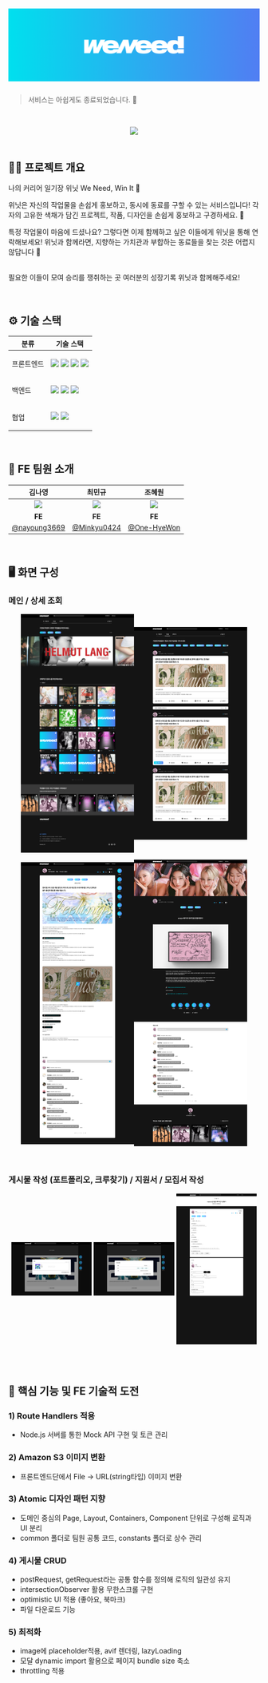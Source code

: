<div align="center">
  <h1><img src="public/readme/banner.png"/></h1> 
</div>

> 서비스는 아쉽게도 종료되었습니다. 🥹

<br/>

<p align=center>

<div align=center>
    <a href="https://hits.seeyoufarm.com"><img src="https://hits.seeyoufarm.com/api/count/incr/badge.svg?url=https%3A%2F%2Fgithub.com%2FLeets-Official%2FWeNeed-FE&count_bg=%23333333&title_bg=%23FC4F59&icon=&icon_color=%23FC4F59&title=hits&edge_flat=false)](https://hits.seeyoufarm.com"/></a>
</div>

<br />

## ✍🏻 프로젝트 개요

나의 커리어 일기장 위닛
We Need, Win It 🎯
<br />

위닛은 자신의 작업물을 손쉽게 홍보하고, 동시에 동료를 구할 수 있는 서비스입니다!
각자의 고유한 색채가 담긴 프로젝트, 작품, 디자인을 손쉽게 홍보하고 구경하세요. 🙌
<br />

특정 작업물이 마음에 드셨나요?
그렇다면 이제 함께하고 싶은 이들에게 위닛을 통해 연락해보세요!
위닛과 함께라면, 지향하는 가치관과 부합하는 동료들을 찾는 것은 어렵지 않답니다 🤗
<br />
<br />

필요한 이들이 모여 승리를 쟁취하는 곳
여러분의 성장기록 위닛과 함께해주세요!

<br />

## ⚙️ 기술 스택

<table>
    <thead>
        <tr>
            <th>분류</th>
            <th>기술 스택</th>
        </tr>
    </thead>
    <tbody>
        <tr>
            <td>
                  <p>프론트엔드</p>
            </td>
            <td>
                  <img src="https://img.shields.io/badge/Next.js-000000?style=flat&logo=Next.js&logoColor=white"/>
                  <img src="https://img.shields.io/badge/typescript-1572B6?style=flat&logo=typescript&logoColor=000000"/>
                  <img src="https://img.shields.io/badge/tailwindcss-1252B6?style=flat&logo=tailwindcss&logoColor=white"/>
                  <img src="https://img.shields.io/badge/recoil-61DAFB?style=flat&logo=recoil&logoColor=000000"/>
            </td>
        </tr>
        <tr>
            <td>
                <p>백엔드</p>
            </td>
            <td>
                <img src="https://img.shields.io/badge/Docker-2496ED?&logo=Docker&logoColor=white">
              <img src="https://img.shields.io/badge/Spring_Boot-%236DB33F?logo=springboot&logoColor=white">
              <img src="https://img.shields.io/badge/Spring_JPA-%236DB33F?logo=spring&logoColor=white">
            </td>
        </tr>
        <tr>
            <td>
                <p>협업</p>
            </td>
            <td>
                <img src="https://img.shields.io/badge/Notion-000000?logo=Notion">
                <img src="https://img.shields.io/badge/Figma-F24E1E?logo=Figma&logoColor=ffffff">
            </td>
        </tr>
    </tbody>

</table>

<br />

## 🧡 FE 팀원 소개

|                                                             김나영                                                              |                                     최민규                                     |                                    조혜원                                     |
| :-----------------------------------------------------------------------------------------------------------------------------: | :----------------------------------------------------------------------------: | :---------------------------------------------------------------------------: |
| <img src="https://avatars.githubusercontent.com/u/70098144?s=400&u=0d205e74937390beac28c6ea7fb8f0cec539495d&v=4" width="120" /> | <img src="https://avatars.githubusercontent.com/u/99270060?v=4" width="120" /> | <img src="https://avatars.githubusercontent.com/u/101498350?v=4" width="120"> |
|                                                             **FE**                                                              |                                     **FE**                                     |                                    **FE**                                     |
|                                         [@nayoung3669](https://github.com/nayoung3669)                                          |                  [@Minkyu0424](https://github.com/Minkyu0424)                  |                 [@One-HyeWon](https://github.com/One-HyeWon)                  |

<br />

## 🖥️ 화면 구성

### 메인 / 상세 조회

<p align="center"><img src="public/readme/메인1.png"align="center" width="45%"><img src="public/readme/메인2.png"align="center" width="45%"></p>
<p align="center"><img src="public/readme/상세2.png"align="center" width="45%"><img src="public/readme/상세1.png"align="center" width="45%"></p>

<br />

### 게시물 작성 (포트폴리오, 크루찾기) / 지원서 / 모집서 작성

<p align="center">  <img src="public/readme/작성1.png"align="center" width="32%">  <img src="public/readme/작성2.png"align="center" width="32%">  <img src="public/readme/지원서.png"align="center" width="32%"></p>

<br />

<br />

## 🚀 핵심 기능 및 FE 기술적 도전

### 1) Route Handlers 적용

- Node.js 서버를 통한 Mock API 구현 및 토큰 관리

### 2) Amazon S3 이미지 변환

- 프론트엔드단에서 File → URL(string타입) 이미지 변환

### 3) Atomic 디자인 패턴 지향

- 도메인 중심의 Page, Layout, Containers, Component 단위로 구성해 로직과 UI 분리
- common 폴더로 팀원 공통 코드, constants 폴더로 상수 관리

### 4) 게시물 CRUD

- postRequest, getRequest라는 공통 함수를 정의해 로직의 일관성 유지
- intersectionObserver 활용 무한스크롤 구현
- optimistic UI 적용 (좋아요, 북마크)
- 파일 다운로드 기능

### 5) 최적화

- image에 placeholder적용, avif 렌더링, lazyLoading
- 모달 dynamic import 활용으로 페이지 bundle size 축소
- throttling 적용
